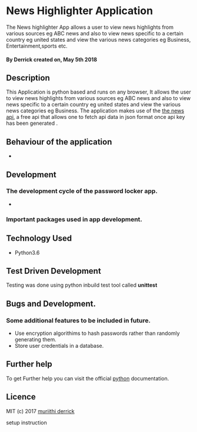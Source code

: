# News Highlighter Application

 The News highlighter App allows a user to view news highlights from various sources eg ABC news and also to view news specific to a certain country eg united states and view the various news categories eg Business, Entertainment,sports etc.
#### By **Derrick** created on, May 5th 2018 

## Description
This Application is python based and runs on any browser, It allows the user to view news highlights from various sources eg ABC news and also to view news specific to a certain country eg united states and view the various news categories eg Business. The application makes use of the [the news api](https://newsapi.org), a free api that allows one to fetch api data in json format once api key has been generated .

## Behaviour of the application
+ 

## Development
### The development cycle of the password locker app.
+ 

### Important packages used in app development.

## Technology Used
+ Python3.6

## Test Driven Development
Testing was done using python inbuild test tool called **unittest**

## Bugs and Development.
### Some additional features to be included in future.
+ Use encryption algorithims to hash passwords rather than randomly generating them.
+ Store user credentials in a database.

## Further help
To get Further help you can visit the official [python](https://www.python.org/) documentation.

## Licence
MIT (c) 2017 [muriithi derrick](https://github.com/muriithiderro)



setup instruction 
```


```
